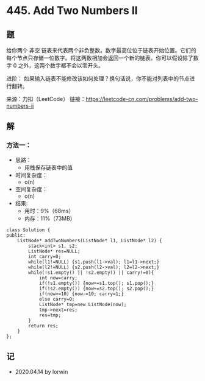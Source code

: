 # 445. Add Two Numbers II

## 题

给你两个 非空 链表来代表两个非负整数。数字最高位位于链表开始位置。它们的每个节点只存储一位数字。将这两数相加会返回一个新的链表。你可以假设除了数字 0 之外，这两个数字都不会以零开头。

进阶：
如果输入链表不能修改该如何处理？换句话说，你不能对列表中的节点进行翻转。

来源：力扣（LeetCode）
链接：https://leetcode-cn.com/problems/add-two-numbers-ii

## 解

### 方法一：
- 思路：
  - 用栈保存链表中的值
- 时间复杂度：
  - o(n)
- 空间复杂度：
  - o(n)
- 结果:
  - 用时：9%（68ms）
  - 内存：11%（73MB）
```
class Solution {
public:
    ListNode* addTwoNumbers(ListNode* l1, ListNode* l2) {
        stack<int> s1, s2;
        ListNode* res=NULL;
        int carry=0;
        while(l1!=NULL) {s1.push(l1->val); l1=l1->next;}
        while(l2!=NULL) {s2.push(l2->val); l2=l2->next;}
        while(!s1.empty() || !s2.empty() || carry!=0){
            int now=carry;
            if(!s1.empty()) {now+=s1.top(); s1.pop();}
            if(!s2.empty()) {now+=s2.top(); s2.pop();}
            if(now>=10) {now-=10; carry=1;}
            else carry=0;
            ListNode* tmp=new ListNode(now);
            tmp->next=res;
            res=tmp;
        }
        return res;
    }
};
```

## 记

- 2020.04.14 by lorwin